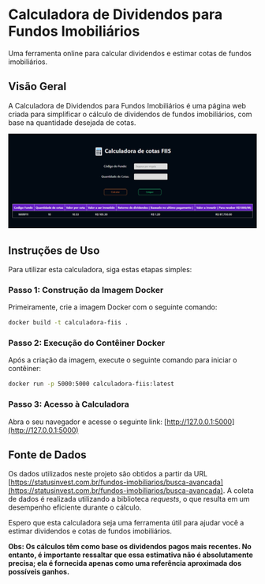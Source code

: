 # Calculadora de Dividendos para Fundos Imobiliários

Uma ferramenta online para calcular dividendos e estimar cotas de fundos imobiliários.

## Visão Geral

A Calculadora de Dividendos para Fundos Imobiliários é uma página web criada para simplificar o cálculo de dividendos de fundos imobiliários, com base na quantidade desejada de cotas.

![Screenshot](docs/tela.png)

## Instruções de Uso

Para utilizar esta calculadora, siga estas etapas simples:

### Passo 1: Construção da Imagem Docker

Primeiramente, crie a imagem Docker com o seguinte comando:
```bash
docker build -t calculadora-fiis .
```

### Passo 2: Execução do Contêiner Docker

Após a criação da imagem, execute o seguinte comando para iniciar o contêiner:
```bash
docker run -p 5000:5000 calculadora-fiis:latest
```

### Passo 3: Acesso à Calculadora

Abra o seu navegador e acesse o seguinte link: [http://127.0.0.1:5000](http://127.0.0.1:5000)

## Fonte de Dados

Os dados utilizados neste projeto são obtidos a partir da URL [https://statusinvest.com.br/fundos-imobiliarios/busca-avancada](https://statusinvest.com.br/fundos-imobiliarios/busca-avancada). A coleta de dados é realizada utilizando a biblioteca *requests*, o que resulta em um desempenho eficiente durante o cálculo.

Espero que esta calculadora seja uma ferramenta útil para ajudar você a estimar dividendos e cotas de fundos imobiliários.

**Obs: Os cálculos têm como base os dividendos pagos mais recentes. No entanto, é importante ressaltar que essa estimativa não é absolutamente precisa; ela é fornecida apenas como uma referência aproximada dos possíveis ganhos.**